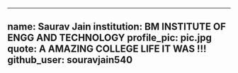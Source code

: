 
---
name:  Saurav Jain 
institution: BM INSTITUTE OF ENGG AND TECHNOLOGY 
profile_pic: pic.jpg
quote: A AMAZING COLLEGE LIFE IT WAS !!!
github_user:  souravjain540
---
